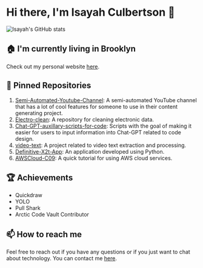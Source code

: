 # Hi there, I'm Isayah Culbertson 👋

![Isayah's GitHub stats](https://github-readme-stats.vercel.app/api?username=isayahc&show_icons=true&theme=radical)


## 🏠 I'm currently living in Brooklyn
Check out my personal website [here](https://isayahc.github.io).

## 🔭 Pinned Repositories

1. [Semi-Automated-Youtube-Channel](link_to_repo_here): A semi-automated YouTube channel that has a lot of cool features for someone to use in their content generating project.
2. [Electro-clean](link_to_repo_here): A repository for cleaning electronic data.
3. [Chat-GPT-auxillary-scripts-for-code](link_to_repo_here): Scripts with the goal of making it easier for users to input information into Chat-GPT related to code design.
4. [video-text](link_to_repo_here): A project related to video text extraction and processing.
5. [Definitive-X2t-App](link_to_repo_here): An application developed using Python.
6. [AWSCloud-C09](link_to_repo_here): A quick tutorial for using AWS cloud services.


## 🏆 Achievements

- Quickdraw
- YOLO
- Pull Shark
- Arctic Code Vault Contributor

## 📫 How to reach me
Feel free to reach out if you have any questions or if you just want to chat about technology. You can contact me [here](link_to_your_contact_info_here).

